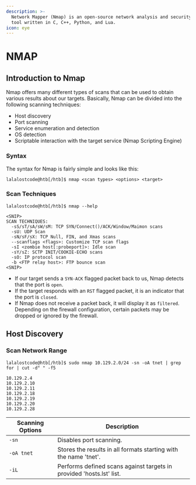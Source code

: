```yaml
---
description: >-
  Network Mapper (Nmap) is an open-source network analysis and security auditing
  tool written in C, C++, Python, and Lua.
icon: eye
---
```


# NMAP

## Introduction to Nmap

Nmap offers many different types of scans that can be used to obtain various results about our targets. Basically, Nmap can be divided into the following scanning techniques:

* Host discovery
* Port scanning
* Service enumeration and detection
* OS detection
* Scriptable interaction with the target service (Nmap Scripting Engine)

### Syntax

The syntax for Nmap is fairly simple and looks like this:

```shell-session
lalalostcode@htb[/htb]$ nmap <scan types> <options> <target>
```

### Scan Techniques

```shell-session
lalalostcode@htb[/htb]$ nmap --help

<SNIP>
SCAN TECHNIQUES:
  -sS/sT/sA/sW/sM: TCP SYN/Connect()/ACK/Window/Maimon scans
  -sU: UDP Scan
  -sN/sF/sX: TCP Null, FIN, and Xmas scans
  --scanflags <flags>: Customize TCP scan flags
  -sI <zombie host[:probeport]>: Idle scan
  -sY/sZ: SCTP INIT/COOKIE-ECHO scans
  -sO: IP protocol scan
  -b <FTP relay host>: FTP bounce scan
<SNIP>
```

* If our target sends a `SYN-ACK` flagged packet back to us, Nmap detects that the port is `open`.
* If the target responds with an `RST` flagged packet, it is an indicator that the port is `closed`.
* If Nmap does not receive a packet back, it will display it as `filtered`. Depending on the firewall configuration, certain packets may be dropped or ignored by the firewall.

## Host Discovery

### Scan Network Range

```shell-session
lalalostcode@htb[/htb]$ sudo nmap 10.129.2.0/24 -sn -oA tnet | grep for | cut -d" " -f5

10.129.2.4
10.129.2.10
10.129.2.11
10.129.2.18
10.129.2.19
10.129.2.20
10.129.2.28
```

| **Scanning Options** | **Description**                                                      |
| -------------------- | -------------------------------------------------------------------- |
| `-sn`                | Disables port scanning.                                              |
| `-oA tnet`           | Stores the results in all formats starting with the name 'tnet'.     |
| `-iL`                | Performs defined scans against targets in provided 'hosts.lst' list. |




